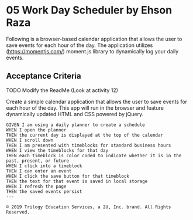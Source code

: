 # 05 Work Day Scheduler by Ehson Raza

Following is a browser-based calendar application that allows the user to save events for each hour of the day. The application utilizes (https://momentjs.com/) moment.js library to dynamically log your daily events.

## Acceptance Criteria

TODO Modify the ReadMe
(Look at activity 12)

Create a simple calendar application that allows the user to save events for each hour of the day. This app will run in the browser and feature dynamically updated HTML and CSS powered by jQuery.

```
GIVEN I am using a daily planner to create a schedule
WHEN I open the planner
THEN the current day is displayed at the top of the calendar
WHEN I scroll down
THEN I am presented with timeblocks for standard business hours
WHEN I view the timeblocks for that day
THEN each timeblock is color coded to indicate whether it is in the past, present, or future
WHEN I click into a timeblock
THEN I can enter an event
WHEN I click the save button for that timeblock
THEN the text for that event is saved in local storage
WHEN I refresh the page
THEN the saved events persist
---

© 2019 Trilogy Education Services, a 2U, Inc. brand. All Rights Reserved.
```

